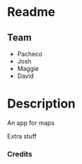 # Readme
## Team
* Pacheco
* Josh
* Maggie
* David



# Description
An app for maps



Extra stuff

### Credits


<!-- End of File -->

